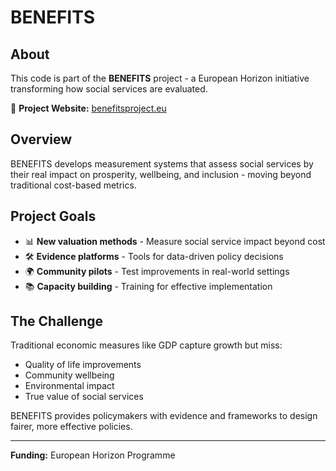 # BENEFITS

## About

This code is part of the **BENEFITS** project - a European Horizon initiative transforming how social services are evaluated.

🔗 **Project Website:** [benefitsproject.eu](https://benefitsproject.eu/)

## Overview

BENEFITS develops measurement systems that assess social services by their real impact on prosperity, wellbeing, and inclusion - moving beyond traditional cost-based metrics.

## Project Goals

- 📊 **New valuation methods** - Measure social service impact beyond cost
- 🛠️ **Evidence platforms** - Tools for data-driven policy decisions
- 🌍 **Community pilots** - Test improvements in real-world settings
- 📚 **Capacity building** - Training for effective implementation

## The Challenge

Traditional economic measures like GDP capture growth but miss:
- Quality of life improvements
- Community wellbeing
- Environmental impact
- True value of social services

BENEFITS provides policymakers with evidence and frameworks to design fairer, more effective policies.

---

**Funding:** European Horizon Programme
